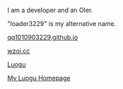 I am a developer and an OIer.

"loader3229" is my alternative name.

[qq1010903229.github.io](https://qq1010903229.github.io)

[wzoi.cc](https://wzoi.cc)

[Luogu](https://www.luogu.com.cn)

[My Luogu Homepage](https://www.luogu.com.cn/user/48737)

